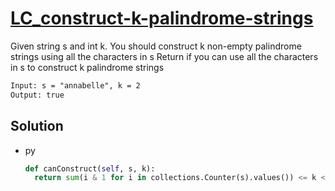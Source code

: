 # [LC_construct-k-palindrome-strings](https://leetcode.com/problems/construct-k-palindrome-strings)

Given string s and int k. You should construct k non-empty palindrome strings using all the characters in s
Return if you can use all the characters in s to construct k palindrome strings

```txt
Input: s = "annabelle", k = 2
Output: true
```

## Solution

* py

  ```py
  def canConstruct(self, s, k):
    return sum(i & 1 for i in collections.Counter(s).values()) <= k <= len(s)
  ```

